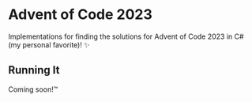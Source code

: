 # Advent of Code 2023

Implementations for finding the solutions for Advent of Code 2023 in C# (my personal favorite)! :sparkles:

## Running It

Coming soon!:tm:
